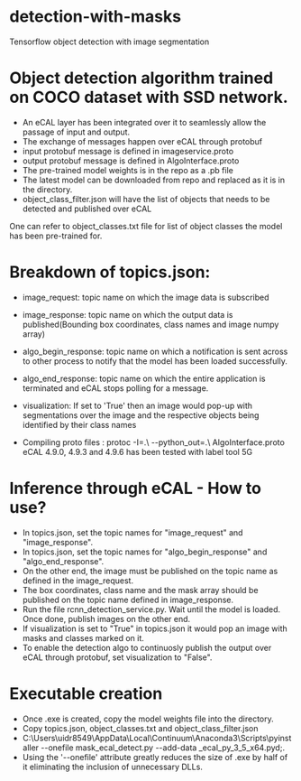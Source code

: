 # detection-with-masks
Tensorflow object detection with image segmentation
# Object detection algorithm trained on COCO dataset with SSD network.
  - An eCAL layer has been integrated over it to seamlessly allow the passage of input and output.
  - The exchange of messages happen over eCAL through protobuf
  - input protobuf message is defined in imageservice.proto
  - output protobuf message is defined in AlgoInterface.proto
  - The pre-trained model weights is in the repo as a .pb file
  - The latest model can be downloaded from repo and replaced as it is in the directory.
  - object_class_filter.json will have the list of objects that needs to be detected and published over eCAL

One can refer to object_classes.txt file for list of object classes the model has been pre-trained for.
# Breakdown of topics.json:
  - image_request: topic name on which the image data is subscribed
  - image_response: topic name on which the output data is published(Bounding box coordinates, class names and image numpy array)  
  - algo_begin_response: topic name on which a notification is sent across to other process to notify that the model has been loaded successfully.
  - algo_end_response: topic name on which the entire application is terminated and eCAL stops polling for a message.
  - visualization: If set to 'True' then an image would pop-up with segmentations over the image and the respective objects
               being identified by their class names

  - Compiling proto files : protoc -I=.\ --python_out=.\ AlgoInterface.proto  
        eCAL 4.9.0, 4.9.3 and 4.9.6 has been tested with label tool 5G

# Inference through eCAL - How to use?
  - In topics.json, set the topic names for "image_request" and "image_response".  
  - In topics.json, set the topic names for "algo_begin_response" and "algo_end_response". 
  - On the other end, the image must be published on the topic name as defined in the image_request.  
  - The box coordinates, class name and the mask array should be published on the topic name defined in image_response.  
  - Run the file rcnn_detection_service.py. Wait until the model is loaded. Once done, publish images on the other end. 
  - If visualization is set to "True" in topics.json it would pop an image with masks and classes marked on it. 
  - To enable the detection algo to continuosly publish the output over eCAL through protobuf, set visualization to "False".  

# Executable creation
  - Once .exe is created, copy the model weights file into the directory. 
  - Copy topics.json, object_classes.txt and object_class_filter.json 
  - C:\Users\uidr8549\AppData\Local\Continuum\Anaconda3\Scripts\pyinstaller --onefile mask_ecal_detect.py --add-data _ecal_py_3_5_x64.pyd;. 
  - Using the '--onefile' attribute greatly reduces the size of .exe by half of it eliminating the inclusion of unnecessary DLLs. 

